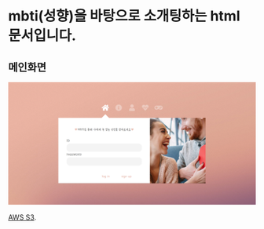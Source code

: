 mbti(성향)을 바탕으로 소개팅하는 html 문서입니다.
=============

메인화면
-------------
<img src="Readme_image/main.PNG" width="100%" height="80%" title="px(픽셀) 크기 설정" alt="RubberDuck"></img>

[AWS S3](http://today---zzz.s3-website.ap-northeast-2.amazonaws.com).

